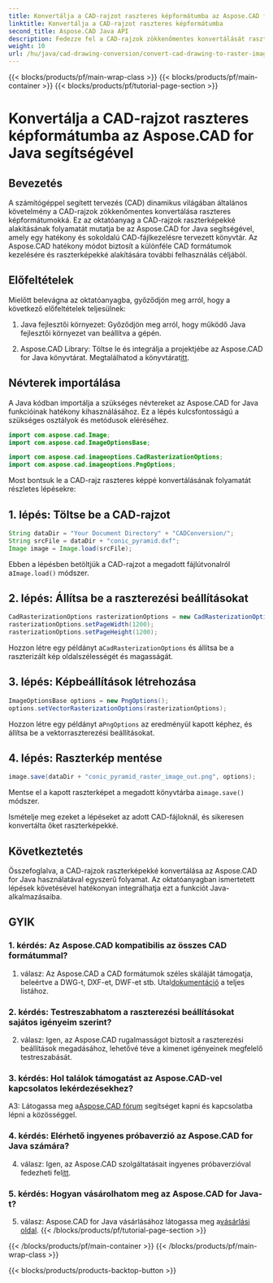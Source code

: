 ```yaml
---
title: Konvertálja a CAD-rajzot raszteres képformátumba az Aspose.CAD for Java segítségével
linktitle: Konvertálja a CAD-rajzot raszteres képformátumba
second_title: Aspose.CAD Java API
description: Fedezze fel a CAD-rajzok zökkenőmentes konvertálását raszterképekké az Aspose.CAD for Java segítségével. Kövesse lépésenkénti útmutatónkat a hatékony integráció érdekében.
weight: 10
url: /hu/java/cad-drawing-conversion/convert-cad-drawing-to-raster-image/
---
```


{{< blocks/products/pf/main-wrap-class >}}
{{< blocks/products/pf/main-container >}}
{{< blocks/products/pf/tutorial-page-section >}}

# Konvertálja a CAD-rajzot raszteres képformátumba az Aspose.CAD for Java segítségével

## Bevezetés

A számítógéppel segített tervezés (CAD) dinamikus világában általános követelmény a CAD-rajzok zökkenőmentes konvertálása raszteres képformátumokká. Ez az oktatóanyag a CAD-rajzok raszterképekké alakításának folyamatát mutatja be az Aspose.CAD for Java segítségével, amely egy hatékony és sokoldalú CAD-fájlkezelésre tervezett könyvtár. Az Aspose.CAD hatékony módot biztosít a különféle CAD formátumok kezelésére és raszterképekké alakítására további felhasználás céljából.

## Előfeltételek

Mielőtt belevágna az oktatóanyagba, győződjön meg arról, hogy a következő előfeltételek teljesülnek:

1. Java fejlesztői környezet: Győződjön meg arról, hogy működő Java fejlesztői környezet van beállítva a gépén.

2. Aspose.CAD Library: Töltse le és integrálja a projektjébe az Aspose.CAD for Java könyvtárat. Megtalálhatod a könyvtárat[itt](https://releases.aspose.com/cad/java/).

## Névterek importálása

A Java kódban importálja a szükséges névtereket az Aspose.CAD for Java funkcióinak hatékony kihasználásához. Ez a lépés kulcsfontosságú a szükséges osztályok és metódusok eléréséhez.

```java
import com.aspose.cad.Image;
import com.aspose.cad.ImageOptionsBase;

import com.aspose.cad.imageoptions.CadRasterizationOptions;
import com.aspose.cad.imageoptions.PngOptions;
```

Most bontsuk le a CAD-rajz raszteres képpé konvertálásának folyamatát részletes lépésekre:

## 1. lépés: Töltse be a CAD-rajzot

```java
String dataDir = "Your Document Directory" + "CADConversion/";
String srcFile = dataDir + "conic_pyramid.dxf";
Image image = Image.load(srcFile);
```

 Ebben a lépésben betöltjük a CAD-rajzot a megadott fájlútvonalról a`Image.load()` módszer.

## 2. lépés: Állítsa be a raszterezési beállításokat

```java
CadRasterizationOptions rasterizationOptions = new CadRasterizationOptions();
rasterizationOptions.setPageWidth(1200);
rasterizationOptions.setPageHeight(1200);
```

 Hozzon létre egy példányt a`CadRasterizationOptions` és állítsa be a raszterizált kép oldalszélességét és magasságát.

## 3. lépés: Képbeállítások létrehozása

```java
ImageOptionsBase options = new PngOptions();
options.setVectorRasterizationOptions(rasterizationOptions);
```

 Hozzon létre egy példányt a`PngOptions` az eredményül kapott képhez, és állítsa be a vektorraszterezési beállításokat.

## 4. lépés: Raszterkép mentése

```java
image.save(dataDir + "conic_pyramid_raster_image_out.png", options);
```

 Mentse el a kapott raszterképet a megadott könyvtárba a`image.save()` módszer.

Ismételje meg ezeket a lépéseket az adott CAD-fájloknál, és sikeresen konvertálta őket raszterképekké.

## Következtetés

Összefoglalva, a CAD-rajzok raszterképekké konvertálása az Aspose.CAD for Java használatával egyszerű folyamat. Az oktatóanyagban ismertetett lépések követésével hatékonyan integrálhatja ezt a funkciót Java-alkalmazásaiba.

## GYIK

### 1. kérdés: Az Aspose.CAD kompatibilis az összes CAD formátummal?

 1. válasz: Az Aspose.CAD a CAD formátumok széles skáláját támogatja, beleértve a DWG-t, DXF-et, DWF-et stb. Utal[dokumentáció](https://reference.aspose.com/cad/java/) a teljes listához.

### 2. kérdés: Testreszabhatom a raszterezési beállításokat sajátos igényeim szerint?

2. válasz: Igen, az Aspose.CAD rugalmasságot biztosít a raszterezési beállítások megadásához, lehetővé téve a kimenet igényeinek megfelelő testreszabását.

### 3. kérdés: Hol találok támogatást az Aspose.CAD-vel kapcsolatos lekérdezésekhez?

 A3: Látogassa meg a[Aspose.CAD fórum](https://forum.aspose.com/c/cad/19) segítséget kapni és kapcsolatba lépni a közösséggel.

### 4. kérdés: Elérhető ingyenes próbaverzió az Aspose.CAD for Java számára?

 4. válasz: Igen, az Aspose.CAD szolgáltatásait ingyenes próbaverzióval fedezheti fel[itt](https://releases.aspose.com/).

### 5. kérdés: Hogyan vásárolhatom meg az Aspose.CAD for Java-t?

 5. válasz: Aspose.CAD for Java vásárlásához látogassa meg a[vásárlási oldal](https://purchase.aspose.com/buy).
{{< /blocks/products/pf/tutorial-page-section >}}

{{< /blocks/products/pf/main-container >}}
{{< /blocks/products/pf/main-wrap-class >}}

{{< blocks/products/products-backtop-button >}}
